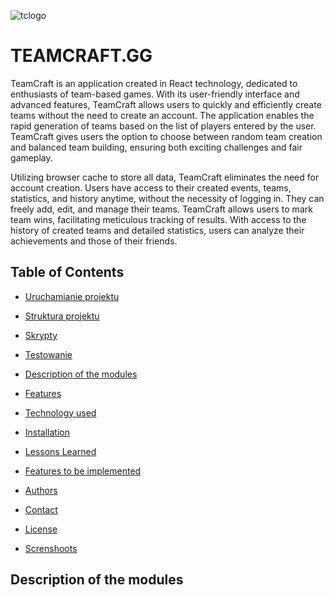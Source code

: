 
![tclogo](https://github.com/Grzegorz96/React-TeamCraft.gg/assets/129303867/9fde94f2-2121-49e6-809b-7bfd04b76772)

# TEAMCRAFT.GG


TeamCraft is an application created in React technology, dedicated to enthusiasts of team-based games. With its user-friendly interface and advanced features, TeamCraft allows users to quickly and efficiently create teams without the need to create an account. The application enables the rapid generation of teams based on the list of players entered by the user. TeamCraft gives users the option to choose between random team creation and balanced team building, ensuring both exciting challenges and fair gameplay.

Utilizing browser cache to store all data, TeamCraft eliminates the need for account creation. Users have access to their created events, teams, statistics, and history anytime, without the necessity of logging in. They can freely add, edit, and manage their teams. TeamCraft allows users to mark team wins, facilitating meticulous tracking of results. With access to the history of created teams and detailed statistics, users can analyze their achievements and those of their friends.

## Table of Contents

- [Uruchamianie projektu](#uruchamianie-projektu)
- [Struktura projektu](#struktura-projektu)
- [Skrypty](#skrypty)
- [Testowanie](#testowanie)


- [Description of the modules](#pomocne-zasoby)
- [Features](#znane-problemy)
- [Technology used](#dopłaty)
- [Installation](#licencja)
- [Lessons Learned](#pomocne-zasoby)
- [Features to be implemented](#znane-problemy)
- [Authors](#dopłaty)
- [Contact](#licencja)
- [License](#licencja)
- [Screnshoots](#licencja)

## Description of the modules
